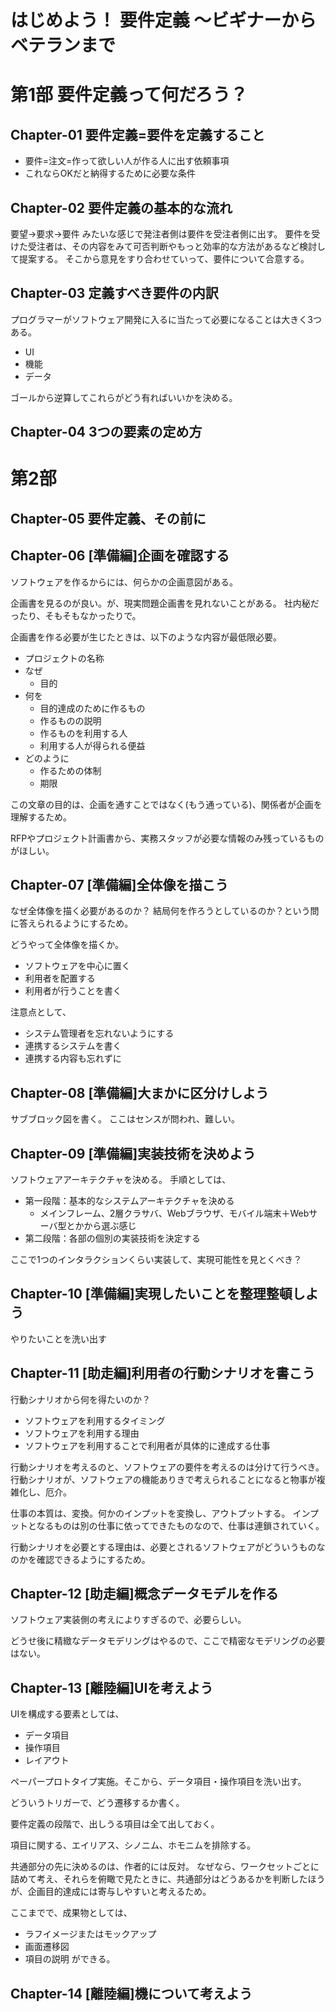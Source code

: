 # はじめよう！ 要件定義 ～ビギナーからベテランまで

# 第1部 要件定義って何だろう？

## Chapter-01 要件定義=要件を定義すること

* 要件=注文=作って欲しい人が作る人に出す依頼事項
* これならOKだと納得するために必要な条件

## Chapter-02 要件定義の基本的な流れ

要望→要求→要件 みたいな感じで発注者側は要件を受注者側に出す。
要件を受けた受注者は、その内容をみて可否判断やもっと効率的な方法があるなど検討して提案する。
そこから意見をすり合わせていって、要件について合意する。

## Chapter-03 定義すべき要件の内訳

プログラマーがソフトウェア開発に入るに当たって必要になることは大きく3つある。

* UI
* 機能
* データ

ゴールから逆算してこれらがどう有ればいいかを決める。


## Chapter-04 3つの要素の定め方


# 第2部　

## Chapter-05 要件定義、その前に

## Chapter-06 [準備編]企画を確認する

ソフトウェアを作るからには、何らかの企画意図がある。

企画書を見るのが良い。が、現実問題企画書を見れないことがある。
社内秘だったり、そもそもなかったりで。

企画書を作る必要が生じたときは、以下のような内容が最低限必要。

* プロジェクトの名称
* なぜ
  * 目的
* 何を
  * 目的達成のために作るもの
  * 作るものの説明
  * 作るものを利用する人
  * 利用する人が得られる便益
* どのように
  * 作るための体制
  * 期限
  
この文章の目的は、企画を通すことではなく(もう通っている)、関係者が企画を理解するため。
  
RFPやプロジェクト計画書から、実務スタッフが必要な情報のみ残っているものがほしい。

## Chapter-07 [準備編]全体像を描こう

なぜ全体像を描く必要があるのか？
結局何を作ろうとしているのか？という問に答えられるようにするため。

どうやって全体像を描くか。
* ソフトウェアを中心に置く
* 利用者を配置する
* 利用者が行うことを書く

注意点として、
* システム管理者を忘れないようにする
* 連携するシステムを書く
* 連携する内容も忘れずに

## Chapter-08 [準備編]大まかに区分けしよう

サブブロック図を書く。
ここはセンスが問われ、難しい。

## Chapter-09 [準備編]実装技術を決めよう

ソフトウェアアーキテクチャを決める。
手順としては、
* 第一段階：基本的なシステムアーキテクチャを決める
  * メインフレーム、2層クラサバ、Webブラウザ、モバイル端末＋Webサーバ型とかから選ぶ感じ
* 第二段階：各部の個別の実装技術を決定する

ここで1つのインタラクションくらい実装して、実現可能性を見とくべき？


## Chapter-10 [準備編]実現したいことを整理整頓しよう

やりたいことを洗い出す

## Chapter-11 [助走編]利用者の行動シナリオを書こう

行動シナリオから何を得たいのか？
* ソフトウェアを利用するタイミング
* ソフトウェアを利用する理由
* ソフトウェアを利用することで利用者が具体的に達成する仕事

行動シナリオを考えるのと、ソフトウェアの要件を考えるのは分けて行うべき。
行動シナリオが、ソフトウェアの機能ありきで考えられることになると物事が複雑化し、厄介。


仕事の本質は、変換。何かのインプットを変換し、アウトプットする。
インプットとなるものは別の仕事に依ってできたものなので、仕事は連鎖されていく。


行動シナリオを必要とする理由は、必要とされるソフトウェアがどういうものなのかを確認できるようにするため。

## Chapter-12 [助走編]概念データモデルを作る

ソフトウェア実装側の考えによりすぎるので、必要らしい。

どうせ後に精緻なデータモデリングはやるので、ここで精密なモデリングの必要はない。

## Chapter-13 [離陸編]UIを考えよう

UIを構成する要素としては、
* データ項目
* 操作項目
* レイアウト

ペーパープロトタイプ実施。そこから、データ項目・操作項目を洗い出す。

どういうトリガーで、どう遷移するか書く。

要件定義の段階で、出しうる項目は全て出しておく。

項目に関する、エイリアス、シノニム、ホモニムを排除する。

共通部分の先に決めるのは、作者的には反対。
なぜなら、ワークセットごとに詰めて考え、それらを俯瞰で見たときに、共通部分はどうあるかを判断したほうが、企画目的達成には寄与しやすいと考えるため。

ここまでで、成果物としては、
* ラフイメージまたはモックアップ
* 画面遷移図
* 項目の説明
ができる。

## Chapter-14 [離陸編]機について考えよう
